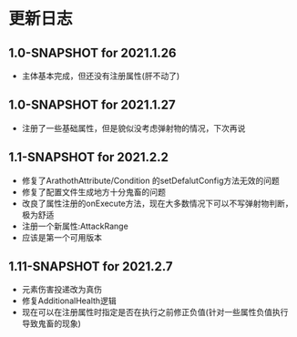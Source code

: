 # 更新日志
## 1.0-SNAPSHOT for 2021.1.26
* 主体基本完成，但还没有注册属性(肝不动了)
## 1.0-SNAPSHOT for 2021.1.27
* 注册了一些基础属性，但是貌似没考虑弹射物的情况，下次再说
## 1.1-SNAPSHOT for 2021.2.2
* 修复了ArathothAttribute/Condition 的setDefalutConfig方法无效的问题
* 修复了配置文件生成地方十分鬼畜的问题
* 改良了属性注册的onExecute方法，现在大多数情况下可以不写弹射物判断，极为舒适
* 注册一个新属性:AttackRange
* 应该是第一个可用版本
## 1.11-SNAPSHOT for 2021.2.7
* 元素伤害投递改为真伤
* 修复AdditionalHealth逻辑
* 现在可以在注册属性时指定是否在执行之前修正负值(针对一些属性负值执行导致鬼畜的现象)